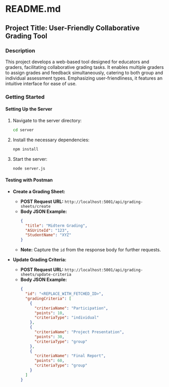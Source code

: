 # README.md

## Project Title: User-Friendly Collaborative Grading Tool

### Description
This project develops a web-based tool designed for educators and graders, facilitating collaborative grading tasks. It enables multiple graders to assign grades and feedback simultaneously, catering to both group and individual assessment types. Emphasizing user-friendliness, it features an intuitive interface for ease of use.

### Getting Started

#### Setting Up the Server

1. Navigate to the server directory:
   ```bash
   cd server
   ```
2. Install the necessary dependencies:
   ```bash
   npm install
   ```
3. Start the server:
   ```bash
   node server.js
   ```

#### Testing with Postman

- **Create a Grading Sheet:**

  - **POST Request URL:** `http://localhost:5001/api/grading-sheets/create`
  - **Body JSON Example:**
    ```json
    {
      "title": "Midterm Grading",
      "ASUriteId": "123",
      "StudentName": "XYZ"
    }
    ```
  - **Note:** Capture the `id` from the response body for further requests.

- **Update Grading Criteria:**

  - **POST Request URL:** `http://localhost:5001/api/grading-sheets/update-criteria`
  - **Body JSON Example:**
    ```json
    {
      "id": "<REPLACE_WITH_FETCHED_ID>",
      "gradingCriteria": [
        {
          "criteriaName": "Participation",
          "points": 10,
          "criteriaType": "individual"
        },
        {
          "criteriaName": "Project Presentation",
          "points": 30,
          "criteriaType": "group"
        },
        {
          "criteriaName": "Final Report",
          "points": 60,
          "criteriaType": "group"
        }
      ]
    }
    ```
